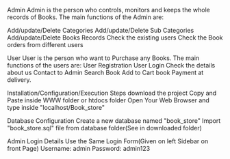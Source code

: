 Admin
Admin is the person who controls, monitors and keeps the whole records of Books. The main functions of the Admin are:

Add/update/Delete Categories
Add/update/Delete Sub Categories
Add/update/Delete Books Records
Check the existing users
Check the Book orders from different users

User
User is the person who want to Purchase any Books. The main functions of the users are:
User Registration
User Login
Check the details about us
Contact to Admin
Search Book
Add to Cart book
Payment at delivery.

Installation/Configuration/Execution Steps
download the project
Copy and Paste inside WWW folder or htdocs folder
Open Your Web Browser and type inside "localhost/Book_store"

Database Configuration
Create a new database named "book_store"
Import "book_store.sql" file from database folder(See in downloaded folder)

Admin Login Details
Use the Same Login Form(Given on left Sidebar on front Page)
Username: admin
Password: admin123
